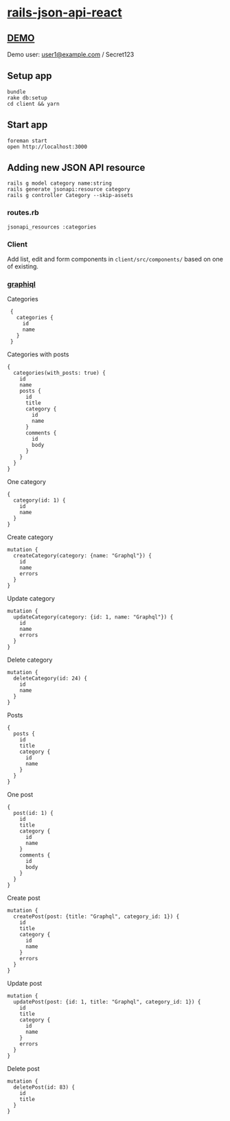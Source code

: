 # [rails-json-api-react](https://github.com/tb/rails-json-api-react)

## [DEMO](https://rails-json-api-react.herokuapp.com)

Demo user: user1@example.com / Secret123

## Setup app

    bundle
    rake db:setup
    cd client && yarn

## Start app

    foreman start
    open http://localhost:3000

## Adding new JSON API resource

    rails g model category name:string
    rails generate jsonapi:resource category
    rails g controller Category --skip-assets

### routes.rb

    jsonapi_resources :categories

### Client

Add list, edit and form components in `client/src/components/` based on one of existing.

### [graphiql](http://localhost:3001/graphiql)

Categories

     {
       categories {
         id
         name
       }
     }

Categories with posts

    {
      categories(with_posts: true) {
        id
        name
        posts {
          id
          title
          category {
            id
            name
          }
          comments {
            id
            body
          }
        }
      }
    }

One category
    
    {
      category(id: 1) {
        id
        name
      }
    }

Create category

    mutation {
      createCategory(category: {name: "Graphql"}) {
        id
        name
        errors
      }
    }

Update category

    mutation {
      updateCategory(category: {id: 1, name: "Graphql"}) {
        id
        name
        errors
      }
    }

Delete category

    mutation {
      deleteCategory(id: 24) {
        id
        name
      }
    }

Posts

    {
      posts {
        id
        title
        category {
          id
          name
        }
      }
    }

One post

    {
      post(id: 1) {
        id
        title
        category {
          id
          name
        }
        comments {
          id
          body
        }
      }
    }

Create post

    mutation {
      createPost(post: {title: "Graphql", category_id: 1}) {
        id
        title
        category {
          id
          name
        }
        errors
      }
    }

Update post

    mutation {
      updatePost(post: {id: 1, title: "Graphql", category_id: 1}) {
        id
        title
        category {
          id
          name
        }
        errors
      }
    }

Delete post

    mutation {
      deletePost(id: 83) {
        id
        title
      }
    }
